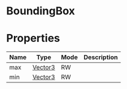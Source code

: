 # BoundingBox

# Properties
| Name | Type | Mode | Description |
| ---- | ---- | ---- | ---- |
| max | [Vector3](vector3.md) | RW | |
| min | [Vector3](vector3.md) | RW | |